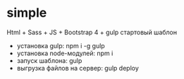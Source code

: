 # simple
Html + Sass + JS + Bootstrap 4 + gulp стартовый шаблон

- установка gulp: npm i -g gulp
- установка node-модулей: npm i
- запуск шаблона: gulp
- выгрузка файлов на сервер: gulp deploy
